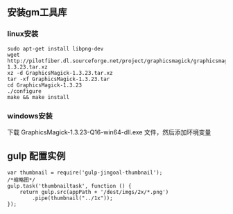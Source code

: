 ## 安装gm工具库
### linux安装
```
sudo apt-get install libpng-dev
wget http://pilotfiber.dl.sourceforge.net/project/graphicsmagick/graphicsmagick/1.3.23/GraphicsMagick-1.3.23.tar.xz
xz -d GraphicsMagick-1.3.23.tar.xz
tar -xf GraphicsMagick-1.3.23.tar
cd GraphicsMagick-1.3.23
./configure
make && make install
```
### windows安装
下载 GraphicsMagick-1.3.23-Q16-win64-dll.exe 文件，然后添加环境变量

## gulp 配置实例
```
var thumbnail = require('gulp-jingoal-thumbnail');
/*缩略图*/
gulp.task('thumbnailtask', function () {
    return gulp.src(appPath + '/dest/imgs/2x/*.png')
        .pipe(thumbnail("../1x"));
});
```